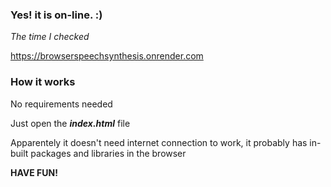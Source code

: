 ### Yes! it is on-line. :)
_The time I checked_

https://browserspeechsynthesis.onrender.com


### How it works

No requirements needed

Just open the **_index.html_** file

Apparentely it doesn't need internet connection to work, it probably has in-built packages and libraries in the browser

**HAVE FUN!**
